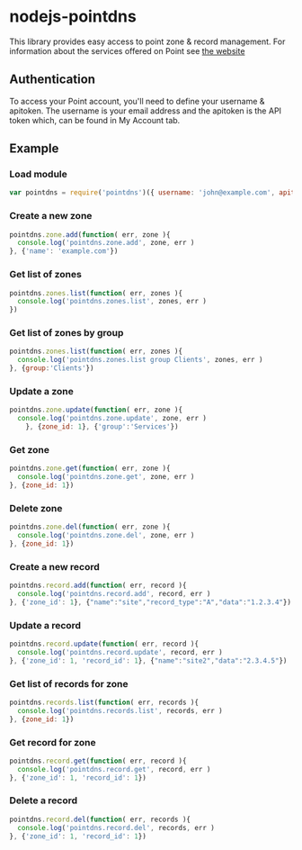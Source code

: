 nodejs-pointdns
===============

This library provides easy access to point zone & record management. For information about the services offered on Point see [the website](http://pointhq.com)

## Authentication

To access your Point account, you'll need to define your username & apitoken. The username is your email address and the apitoken is the API token which, can be found in My Account tab.

## Example

### Load module
```javascript
var pointdns = require('pointdns')({ username: 'john@example.com', apitoken: 'secret-key' })

```

### Create a new zone
```javascript
pointdns.zone.add(function( err, zone ){
  console.log('pointdns.zone.add', zone, err )
}, {'name': 'example.com'})
```

### Get list of zones
```javascript
pointdns.zones.list(function( err, zones ){
  console.log('pointdns.zones.list', zones, err )
})
```

### Get list of zones by group
```javascript
pointdns.zones.list(function( err, zones ){
  console.log('pointdns.zones.list group Clients', zones, err )
}, {group:'Clients'})
```

### Update a zone
```javascript
pointdns.zone.update(function( err, zone ){
  console.log('pointdns.zone.update', zone, err )
    }, {zone_id: 1}, {'group':'Services'})
```

### Get zone
```javascript
pointdns.zone.get(function( err, zone ){
  console.log('pointdns.zone.get', zone, err )
}, {zone_id: 1})
```

### Delete zone
```javascript
pointdns.zone.del(function( err, zone ){
  console.log('pointdns.zone.del', zone, err )
}, {zone_id: 1})
```

### Create a new record
```javascript
pointdns.record.add(function( err, record ){
  console.log('pointdns.record.add', record, err )
}, {'zone_id': 1}, {"name":"site","record_type":"A","data":"1.2.3.4"})
```

### Update a record
```javascript
pointdns.record.update(function( err, record ){
  console.log('pointdns.record.update', record, err )
}, {'zone_id': 1, 'record_id': 1}, {"name":"site2","data":"2.3.4.5"})
```

### Get list of records for zone
```javascript
pointdns.records.list(function( err, records ){
  console.log('pointdns.records.list', records, err )
}, {zone_id: 1})
```

### Get record for zone
```javascript
pointdns.record.get(function( err, record ){
  console.log('pointdns.record.get', record, err )
}, {'zone_id': 1, 'record_id': 1})
```

### Delete a record
```javascript
pointdns.record.del(function( err, records ){
  console.log('pointdns.record.del', records, err )
}, {'zone_id': 1, 'record_id': 1})
```
